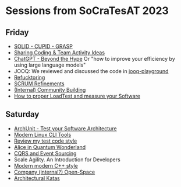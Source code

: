# Sessions from SoCraTesAT 2023

## Friday

* [SOLID - CUPID - GRASP](./solid-cupid-grasp/solid-cupid-grasp.md)
* [Sharing Coding & Team Activity Ideas](<./Sharing Coding & Team Activity Ideas/Team Activity Ideas.md>)
* [ChatGPT - Beyond the Hype](<./ChatGPT - Beyond the hype/ChatGPT Beyond the Hype.pdf>) Or "how to improve your efficiency by using large language models"
* JOOQ: We reviewed and discussed the code in [jooq-playground](https://github.com/dtanzer/jooq-playground)
* [Refucktoring](./Refucktoring/Refucktoring.md)
* [SCRUM Refinements](./SCRUM%20Refinement/Readme.md)
* [(Internal) Community Building](./InternalCommunityBuilding/InternalCommunityBuilding.md)
* [How to proper LoadTest and measure your Software](./How-to-LoadTest/How-toLoadTest.md)


## Saturday

* [ArchUnit - Test your Software Architecture](<./ArchUnit - Test your Software Architecture/ArchUnit.pdf>)
* [Modern Linux CLI Tools](./modern-linux-cli-tools/README.md)
* [Review my test code style](./review-my-test-code-style/review-my-test-code-style.md)
* [Alice in Quantum Wonderland](./alice-in-quantum-wonderland/Alice_in_Quantum_Wonderland.pdf)
* [CQRS and Event Sourcing](./cqrs-and-eventsourcing/cqrs-and-eventsourcing.pdf)
* Scale Agility. An Introduction for Developers
* [Modern modern C++ style](./modern-modern-cpp/modern-modern-cpp.md)
* [Company (internal?) Open-Space](./Company-Internal-Open-Space/Readme.md)
* [Architectural Katas](./Architectural-Katas/Architectural-Katas.md)
